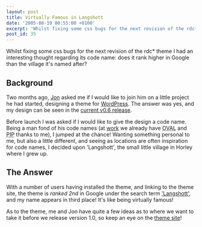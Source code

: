 ```yaml
---
layout: post
title: Virtually Famous in Langshott
date: '2005-08-19 00:55:00 +0100'
excerpt: 'Whilst fixing some css bugs for the next revision of the rdc* theme I had an interesting thought regarding it''s code name: does it rank higher in Google than the village it''s named after?'
post_id: 35
---
```

Whilst fixing some css bugs for the next revision of the rdc* theme I had an interesting thought regarding its code name: does it rank higher in Google than the village it's named after?

## Background
Two months ago, [Jon][1] asked me if I would like to join him on a little project he had started, designing a theme for [WordPress][2]. The answer was yes, and my design can be seen in the [current v0.6 release][3].

Before launch I was asked if I would like to give the design a code name. Being a man fond of his code names (at [work][4] we already have <abbr title="Orange Vision Admin Layout">OVAL</abbr> and <abbr title="Property Information Page">PIP</abbr> thanks to me), I jumped at the chance!  Wanting something personal to me, but also a little different, and seeing as locations are often inspiration for code names, I decided upon 'Langshott', the small little village in Horley where I grew up.

## The Answer

With a number of users having installed the theme, and linking to the theme site, the theme is *ranked 2nd* in Google under the search term ['Langshott'][5], and my name appears in third place!  It's like being virtually famous!

As to the theme, me and Jon have quite a few ideas as to where we want to take it before we release version 1.0, so keep an eye on the [theme site][6]!

[1]: http://www.roobottom.com/
[2]: http://www.wordpress.org/
[3]: http://www.roobottom.com/wp_theme/?page_id=13
[4]: http://www.orangevision.co.uk/
[5]: http://www.google.co.uk/search?q=langshott
[6]: http://www.roobottom.com/wp_theme